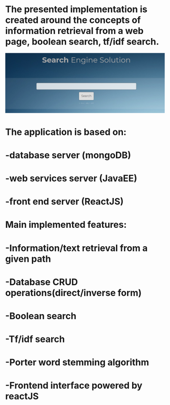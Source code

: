 # The presented implementation is created around the concepts of information retrieval from a web page, boolean search, tf/idf search.
![Frontend example](riw-fe/src/assets/example.png)
# The application is  based on:
# 	-database server (mongoDB)
# 	-web services server (JavaEE)
# 	-front end server (ReactJS)
# Main implemented features:
# 	-Information/text retrieval from a given path
# 	-Database CRUD operations(direct/inverse form)
# 	-Boolean search
# 	-Tf/idf search
# 	-Porter word stemming algorithm
# 	-Frontend interface powered by reactJS
